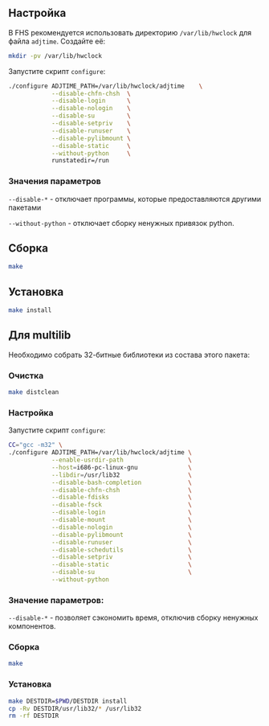 <package-info :package="package" showsbu></package-info>

<script>
		new Vue({
		el: '#main',
		data: { package: {} },
		mounted: function () {
				this.getPackage('util-linux');
		},
		methods: {
			getPackage: function(name) {
					getPackage(name)
					.then(response => this.package = response);
			},
		}
  })
</script>

## Настройка

В FHS рекомендуется использовать директорию `/var/lib/hwclock` для файла `adjtime`. Создайте её:

```bash
mkdir -pv /var/lib/hwclock
```

Запустите скрипт `configure`:

```bash
./configure ADJTIME_PATH=/var/lib/hwclock/adjtime    \
            --disable-chfn-chsh  \
            --disable-login      \
            --disable-nologin    \
            --disable-su         \
            --disable-setpriv    \
            --disable-runuser    \
            --disable-pylibmount \
            --disable-static     \
            --without-python     \
            runstatedir=/run
```

### Значения параметров

`--disable-*` - отключает программы, которые предоставляются другими пакетами

`--without-python` - отключает сборку ненужных привязок python.

## Сборка

```bash
make
```

## Установка

```bash
make install
```

## Для multilib

Необходимо собрать 32-битные библиотеки из состава этого пакета:

### Очистка

```bash
make distclean
```

### Настройка
Запустите скрипт `configure`:

```bash
CC="gcc -m32" \
./configure ADJTIME_PATH=/var/lib/hwclock/adjtime \
            --enable-usrdir-path                  \
            --host=i686-pc-linux-gnu              \
            --libdir=/usr/lib32                   \
            --disable-bash-completion             \
            --disable-chfn-chsh                   \
            --disable-fdisks                      \
            --disable-fsck                        \
            --disable-login                       \
            --disable-mount                       \
            --disable-nologin                     \
            --disable-pylibmount                  \
            --disable-runuser                     \
            --disable-schedutils                  \
            --disable-setpriv                     \
            --disable-static                      \
            --disable-su                          \
            --without-python
```

### Значение параметров:

`--disable-*` - позволяет сэкономить время, отключив сборку ненужных компонентов.

### Сборка

```bash
make
```

### Установка

```bash
make DESTDIR=$PWD/DESTDIR install
cp -Rv DESTDIR/usr/lib32/* /usr/lib32
rm -rf DESTDIR
```
